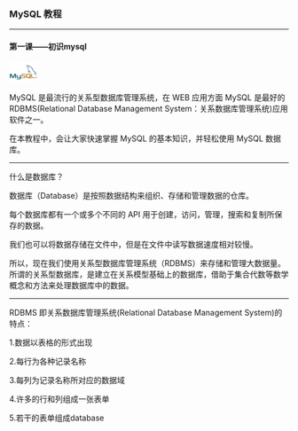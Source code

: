 ### MySQL 教程

---

#### 第一课——初识mysql

<img src="image/mysql1.1.png" style="zoom:20%;" /> 

MySQL 是最流行的关系型数据库管理系统，在 WEB 应用方面 MySQL 是最好的 RDBMS(Relational Database Management System：关系数据库管理系统)应用软件之一。

在本教程中，会让大家快速掌握 MySQL 的基本知识，并轻松使用 MySQL 数据库。

---

什么是数据库？

数据库（Database）是按照数据结构来组织、存储和管理数据的仓库。

每个数据库都有一个或多个不同的 API 用于创建，访问，管理，搜索和复制所保存的数据。

我们也可以将数据存储在文件中，但是在文件中读写数据速度相对较慢。

所以，现在我们使用关系型数据库管理系统（RDBMS）来存储和管理大数据量。所谓的关系型数据库，是建立在关系模型基础上的数据库，借助于集合代数等数学概念和方法来处理数据库中的数据。

---

RDBMS 即关系数据库管理系统(Relational Database Management System)的特点：

1.数据以表格的形式出现

2.每行为各种记录名称

3.每列为记录名称所对应的数据域

4.许多的行和列组成一张表单

5.若干的表单组成database























